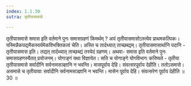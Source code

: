 ```yaml
---
index: 1.1.30
sutra: तृतीयासमासे

---
```

तृतीयासमासे समास इति वर्तमाने पुनः समासग्रहणं किमर्थम् ? अयं तृतीयासमासोऽस्त्येव प्राथमकल्पिकः। यस्मिन्नैकपद्यमैकस्वर्यमेकविभक्तिकत्वं चेति। अस्ति च तार्दथ्यात् ताच्छब्द्यम्। तृतीयासमासार्थानि पदानि -  तृतीयासमास इति। तद्यत् तार्दथ्यात् ताच्छब्द्यं तस्येदं ग्रहणम्। अथवा- समास इति वर्तमाने पुनः समासग्रहणस्यैतत् प्रयोजनम्। योगाङ्गं यथा विज्ञायेत। सति च योगाङ्गे योगविभागः करिष्यते -  तृतीया तृतीयासमासे सर्वादीनि सर्वनामसञ्ज्ञानि न भवन्ति। मासपूर्वाय देहि। संवत्सरपूर्वाय देहीति। ततोऽसमासे। असमासे च तृतीयायाः सर्वादीनि सर्वनामसञ्ज्ञानि न भवन्ति। मासेन पूर्वाय देहि। संवत्सरेण पूर्वाय देहीति ॥30 ॥